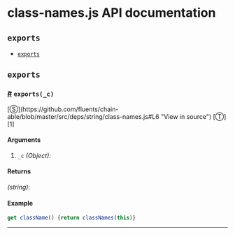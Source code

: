 # class-names.js API documentation

<!-- div class="toc-container" -->

<!-- div -->

## `exports`
* <a href="#exports">`exports`</a>

<!-- /div -->

<!-- /div -->

<!-- div class="doc-container" -->

<!-- div -->

## `exports`

<!-- div -->

<h3 id="exports"><a href="#exports">#</a>&nbsp;<code>exports(_c)</code></h3>
[&#x24C8;](https://github.com/fluents/chain-able/blob/master/src/deps/string/class-names.js#L6 "View in source") [&#x24C9;][1]



#### Arguments
1. `_c` *(Object)*:

#### Returns
*(string)*:

#### Example
```js
get className() {return classNames(this)}
```
---

<!-- /div -->

<!-- /div -->

<!-- /div -->

 [1]: #exports "Jump back to the TOC."

